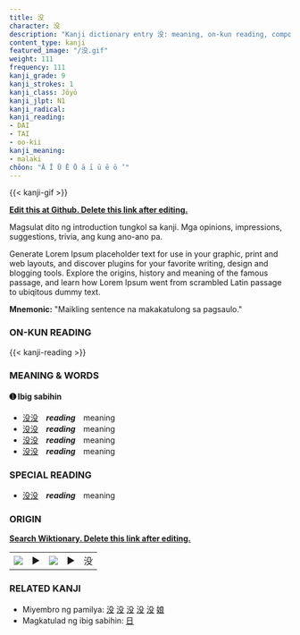 ```yaml
---
title: 没
character: 没
description: "Kanji dictionary entry 没: meaning, on-kun reading, compounds, origin, related kanji"
content_type: kanji
featured_image: "/没.gif"
weight: 111
frequency: 111
kanji_grade: 9
kanji_strokes: 1
kanji_class: Jōyō
kanji_jlpt: N1
kanji_radical: 
kanji_reading: 
- DAI
- TAI
- oo-kii
kanji_meaning:
- malaki
chōon: "Ā Ī Ū Ē Ō ā ī ū ē ō ’"
---
```

[//]: # (Don't edit the line below. Kanji animated GIF code is automatically generated.)
{{< kanji-gif >}}

[//]: # (Edit below this line.)

**[Edit this at Github. Delete this link after editing.](https://github.com/tim0g/tim/tree/main/content/kanji/没/index.md)**

Magsulat dito ng introduction tungkol sa kanji. Mga opinions, impressions, suggestions, trivia, ang kung ano-ano pa.

Generate Lorem Ipsum placeholder text for use in your graphic, print and web layouts, and discover plugins for your favorite writing, design and blogging tools. Explore the origins, history and meaning of the famous passage, and learn how Lorem Ipsum went from scrambled Latin passage to ubiqitous dummy text.
 
**Mnemonic:** "Maikling sentence na makakatulong sa pagsaulo."

### ON-KUN READING

[//]: # (Don't edit the line below. ON-KUN READING code is automatically generated.)
{{< kanji-reading >}}

### MEANING & WORDS

#### ➊ **Ibig sabihin**
  - [没](../没)[没](../没)　***reading***　meaning
  - [没](../没)[没](../没)　***reading***　meaning
  - [没](../没)[没](../没)　***reading***　meaning
  - [没](../没)[没](../没)　***reading***　meaning

### SPECIAL READING
  - [没](../没)[没](../没)　***reading***　meaning

### ORIGIN

**[Search Wiktionary. Delete this link after editing.](https://wiktionary.org/wiki/没)**
<table class="kanji-table"><tr><td>
<img src="60px-没-bronze.svg.png">
</td><td>▶</td><td>
<img src="60px-没-oracle.svg.png">
</td><td>▶</td>
<td class="kanji-origin">没</td>
</tr></table>

### RELATED KANJI
- Miyembro ng pamilya: [没](../没) [没](../没) [没](../没) [没](../没) [没](../没) [娘](../娘)
- Magkatulad ng ibig sabihin: [日](../日)

